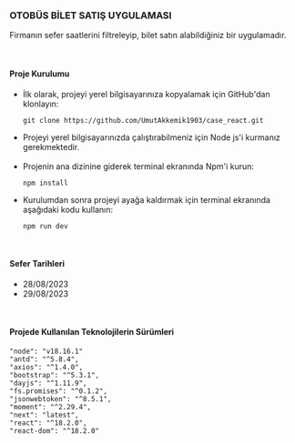 <h3>OTOBÜS BİLET SATIŞ UYGULAMASI</h3>
<p>Firmanın sefer saatlerini filtreleyip, bilet satın alabildiğiniz bir uygulamadır.</p>
<br/>
<h4>Proje Kurulumu</h4>
<ul>
    <li>İlk olarak, projeyi yerel bilgisayarınıza kopyalamak için GitHub'dan klonlayın:</li>
    

    git clone https://github.com/UmutAkkemik1903/case_react.git
<li>Projeyi yerel bilgisayarınızda çalıştırabilmeniz için Node js'i kurmanız gerekmektedir.</li>
<br/>
<li>Projenin ana dizinine giderek terminal ekranında Npm'i kurun:</li>

    npm install
<li>Kurulumdan sonra projeyi ayağa kaldırmak için terminal ekranında aşağıdaki kodu kullanın:</li>

    npm run dev
</ul>
<br/>
<h4>Sefer Tarihleri</h4>
<ul>
<li>28/08/2023</li>
<li>29/08/2023</li>
</ul>
<br/>
<h4>Projede Kullanılan Teknolojilerin Sürümleri</h4>

    "node": "v18.16.1"
    "antd": "^5.8.4",
    "axios": "^1.4.0",
    "bootstrap": "^5.3.1",
    "dayjs": "^1.11.9",
    "fs.promises": "^0.1.2",
    "jsonwebtoken": "^8.5.1",
    "moment": "^2.29.4",
    "next": "latest",
    "react": "^18.2.0",
    "react-dom": "^18.2.0"